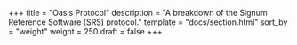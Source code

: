 +++
title = "Oasis Protocol"
description = "A breakdown of the Signum Reference Software (SRS) protocol."
template = "docs/section.html"
sort_by = "weight"
weight = 250
draft = false
+++
